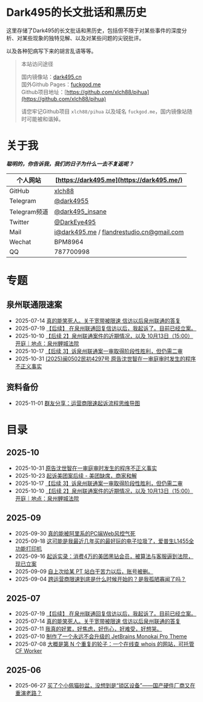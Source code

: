 # Dark495的长文批话和黑历史

这里存储了Dark495的长文批话和黑历史，包括但不限于对某些事件的深度分析、对某些现象的独特见解、以及对某些问题的尖锐批评。

以及各种犯病写下来的胡言乱语等等。

> 本站访问途径
>
> 国内镜像站：[dark495.cn](https://dark495.cn)  
> 国外Github Pages：[fuckgod.me](https://fuckgod.me)  
> Github项目地址：[https://github.com/xlch88/pihua](https://github.com/xlch88/pihua)
>
> 请您牢记Github项目 `xlch88/pihua` 以及域名 `fuckgod.me`，国内镜像站随时可能被和谐掉。

# 关于我

**_聪明的，你告诉我，我们的日子为什么一去不复返呢？_**

| 个人网站     | [https://dark495.me](https://dark495.me/)                                                             |
| ------------ | ----------------------------------------------------------------------------------------------------- |
| GitHub       | [xlch88](https://github.com/xlch88)                                                                   |
| Telegram     | [@dark4955](https://t.me/dark4955)                                                                    |
| Telegram频道 | [@dark495_insane](https://t.me/dark495_insane)                                                        |
| Twitter      | [@DarkEye495](https://twitter.com/DarkEye495)                                                         |
| Mail         | [i@dark495.me](mailto:i@dark495.me) / [flandrestudio.cn@gmail.com](mailto:flandrestudio.cn@gmail.com) |
| Wechat       | BPM8964                                                                                               |
| QQ           | 787700998                                                                                             |

# 专题

## 泉州联通限速案

- 2025-07-14 [真的能笑死人。关于宽带被限速 信访以后泉州联通的答复](./2025-07/2025-07-14_qzunicom_xf.md)
- 2025-07-19 [【后续】 在泉州联通回复信访以后，我起诉了。目前已经立案。](./2025-07/2025-07-19_qzunicom_qs.md)
- 2025-10-10 [【后续 2】泉州联通案件的近期情况，以及 10月13日（15:00）开庭｜地点：泉州鲤城法院](./2025-10/2025-10-10_QuanzhouUnicom.md)
- 2025-10-17 [【后续 3】诉泉州联通案一审取得阶段性胜利，但仍需二审](./2025-10/2025-10-17_QuanzhouUnicom-FirstJudgment.md)
- 2025-10-31 [(2025)闽0502民初4297号 原告沈世智在一审庭审时发生的程序不正义事实](./2025-10/2025-10-31_NFWX_1.md)

## 资料备份

- 2025-11-01 [群友分享：运营商限速起诉流程思维导图](./backup/2025-11-01/2514131919/运营商限速起诉流程思维导图.html)

# 目录

## 2025-10

- 2025-10-31 [原告沈世智在一审庭审时发生的程序不正义事实](./2025-10/2025-10-31_NFWX_1.md)
- 2025-10-23 [起诉美团案后续 - 美团缺席，商家和解](./2025-10/2025-10-23_FuckMeituan-end.md)
- 2025-10-17 [【后续 3】诉泉州联通案一审取得阶段性胜利，但仍需二审](./2025-10/2025-10-17_QuanzhouUnicom-FirstJudgment.md)
- 2025-10-10 [【后续 2】泉州联通案件的近期情况，以及 10月13日（15:00）开庭｜地点：泉州鲤城法院](./2025-10/2025-10-10_QuanzhouUnicom.md)

## 2025-09

- 2025-09-30 [真的能被阿里系的PC端Web风控气死](./2025-09/2025-09-30_Fuck1688.md)
- 2025-09-18 [这可能是我最近几年买的最好玩的电子垃圾了，爱普生L1455全功能打印机](./2025-09/2025-09-18_printer-L1455.md)
- 2025-09-16 [起诉实录：消费4万的美团黑钻会员，被算法与客服逼到法院，现已立案](./2025-09/2025-09-16_FuckMeituan.MD)
- 2025-09-09 [自上次给某 PT 站白干苦力以后，账号被删。](./2025-09/2025-09-09_pt.md)
- 2025-09-04 [跨运营商限速到底是什么时候开始的？是我孤陋寡闻了吗？](./2025-09/2025-09-04_isp-qos.md)

## 2025-07

- 2025-07-19 [【后续】 在泉州联通回复信访以后，我起诉了。目前已经立案。](./2025-07/2025-07-19_qzunicom_qs.md)
- 2025-07-14 [真的能笑死人。关于宽带被限速 信访以后泉州联通的答复](./2025-07/2025-07-14_qzunicom_xf.md)
- 2025-07-11 [我真的好累，好焦虑，好伤心，好难受，好想哭。](./2025-07/2025-07-11_07-23-19.md)
- 2025-07-10 [制作了一个永远不会升级的 JetBrains Monokai Pro Theme](./2025-07/2025-07-10_jb-monokai.md)
- 2025-07-08 [大概是第 N 个重复的轮子：一个在线查 whois 的网站，可托管 CF Worker](./2025-07/2025-07-08_whois.md)

## 2025-06

- 2025-06-27 [买了个小佩猫砂盆，没想到是“锁区设备”——国产硬件厂商又在重演老路？](./2025-06/2025-06-27_xp.md)
